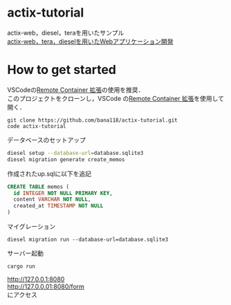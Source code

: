 # actix-tutorial
actix-web，diesel，teraを用いたサンプル  
[actix\-web，tera，dieselを用いたWebアプリケーション開発](https://banatech.net/blog/view/44)

# How to get started
VSCodeの[Remote Container 拡張](https://code.visualstudio.com/docs/remote/containers)の使用を推奨．    
このプロジェクトをクローンし，VSCode の[Remote Container 拡張](https://code.visualstudio.com/docs/remote/containers)を使用して開く．  

```
git clone https://github.com/bana118/actix-tutorial.git
code actix-tutorial
```

データベースのセットアップ
```bash
diesel setup --database-url=database.sqlite3
diesel migration generate create_memos
```

作成されたup.sqlに以下を追記
```sql
CREATE TABLE memos (
  id INTEGER NOT NULL PRIMARY KEY,
  content VARCHAR NOT NULL,
  created_at TIMESTAMP NOT NULL
)
```

マイグレーション

```
diesel migration run --database-url=database.sqlite3
```

サーバー起動
```
cargo run
```

http://127.0.0.1:8080  
http://127.0.0.01:8080/form  
にアクセス

